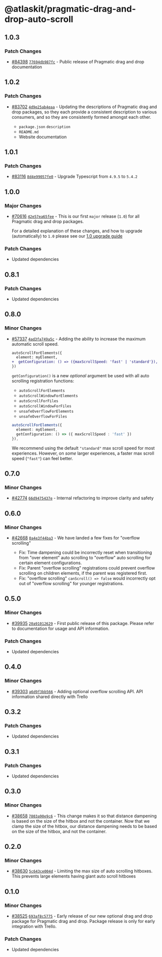 # @atlaskit/pragmatic-drag-and-drop-auto-scroll

## 1.0.3

### Patch Changes

- [#84398](https://stash.atlassian.com/projects/CONFCLOUD/repos/confluence-frontend/pull-requests/84398) [`77694db987fc`](https://stash.atlassian.com/projects/CONFCLOUD/repos/confluence-frontend/commits/77694db987fc) - Public release of Pragmatic drag and drop documentation

## 1.0.2

### Patch Changes

- [#83702](https://stash.atlassian.com/projects/CONFCLOUD/repos/confluence-frontend/pull-requests/83702) [`4d9e25ab4eaa`](https://stash.atlassian.com/projects/CONFCLOUD/repos/confluence-frontend/commits/4d9e25ab4eaa) - Updating the descriptions of Pragmatic drag and drop packages, so they each provide a consistent description to various consumers, and so they are consistently formed amongst each other.

  - `package.json` `description`
  - `README.md`
  - Website documentation

## 1.0.1

### Patch Changes

- [#83116](https://stash.atlassian.com/projects/CONFCLOUD/repos/confluence-frontend/pull-requests/83116) [`8d4e99057fe0`](https://stash.atlassian.com/projects/CONFCLOUD/repos/confluence-frontend/commits/8d4e99057fe0) - Upgrade Typescript from `4.9.5` to `5.4.2`

## 1.0.0

### Major Changes

- [#70616](https://stash.atlassian.com/projects/CONFCLOUD/repos/confluence-frontend/pull-requests/70616) [`42e57ea65fee`](https://stash.atlassian.com/projects/CONFCLOUD/repos/confluence-frontend/commits/42e57ea65fee) - This is our first `major` release (`1.0`) for all Pragmatic drag and drop packages.

  For a detailed explanation of these changes, and how to upgrade (automatically) to `1.0` please see our [1.0 upgrade guide](http://atlassian.design/components/pragmatic-drag-and-drop/core-package/upgrade-guides/upgrade-guide-for-1.0)

### Patch Changes

- Updated dependencies

## 0.8.1

### Patch Changes

- Updated dependencies

## 0.8.0

### Minor Changes

- [#57337](https://stash.atlassian.com/projects/CONFCLOUD/repos/confluence-frontend/pull-requests/57337) [`4ad3fa749a5c`](https://stash.atlassian.com/projects/CONFCLOUD/repos/confluence-frontend/commits/4ad3fa749a5c) - Adding the ability to increase the maximum automatic scroll speed.

  ```diff
  autoScrollForElements({
    element: myElement,
  +  getConfiguration: () => ({maxScrollSpeed: 'fast' | 'standard'}),
  })
  ```

  `getConfiguration()` is a new _optional_ argument be used with all auto scrolling registration functions:

  - `autoScrollForElements`
  - `autoScrollWindowForElements`
  - `autoScrollForFiles`
  - `autoScrollWindowForFiles`
  - `unsafeOverflowForElements`
  - `unsafeOverflowForFiles`

  ```ts
  autoScrollForElements({
    element: myElement,
    getConfiguration: () => ({ maxScrollSpeed : 'fast' })
  }),
  ```

  We recommend using the default `"standard"` max scroll speed for most experiences. However, on _some_ larger experiences, a faster max scroll speed (`"fast"`) can feel better.

## 0.7.0

### Minor Changes

- [#42774](https://bitbucket.org/atlassian/atlassian-frontend/pull-requests/42774) [`66d9475437e`](https://bitbucket.org/atlassian/atlassian-frontend/commits/66d9475437e) - Internal refactoring to improve clarity and safety

## 0.6.0

### Minor Changes

- [#42668](https://bitbucket.org/atlassian/atlassian-frontend/pull-requests/42668) [`0a4e3f44ba3`](https://bitbucket.org/atlassian/atlassian-frontend/commits/0a4e3f44ba3) - We have landed a few fixes for "overflow scrolling"

  - Fix: Time dampening could be incorrectly reset when transitioning from "over element" auto scrolling to "overflow" auto scrolling for certain element configurations.
  - Fix: Parent "overflow scrolling" registrations could prevent overflow scrolling on children elements, if the parent was registered first.
  - Fix: "overflow scrolling" `canScroll() => false` would incorrectly opt out of "overflow scrolling" for younger registrations.

## 0.5.0

### Minor Changes

- [#39935](https://bitbucket.org/atlassian/atlassian-frontend/pull-requests/39935) [`20a91012629`](https://bitbucket.org/atlassian/atlassian-frontend/commits/20a91012629) - First public release of this package. Please refer to documentation for usage and API information.

### Patch Changes

- Updated dependencies

## 0.4.0

### Minor Changes

- [#39303](https://bitbucket.org/atlassian/atlassian-frontend/pull-requests/39303) [`a6d9f3bb566`](https://bitbucket.org/atlassian/atlassian-frontend/commits/a6d9f3bb566) - Adding optional overflow scrolling API. API information shared directly with Trello

## 0.3.2

### Patch Changes

- Updated dependencies

## 0.3.1

### Patch Changes

- Updated dependencies

## 0.3.0

### Minor Changes

- [#38658](https://bitbucket.org/atlassian/atlassian-frontend/pull-requests/38658) [`7803a90e9c6`](https://bitbucket.org/atlassian/atlassian-frontend/commits/7803a90e9c6) - This change makes it so that distance dampening is based on the size of the hitbox and not the container. Now that we clamp the size of the hitbox, our distance dampening needs to be based on the size of the hitbox, and not the container.

## 0.2.0

### Minor Changes

- [#38630](https://bitbucket.org/atlassian/atlassian-frontend/pull-requests/38630) [`5c643ce004d`](https://bitbucket.org/atlassian/atlassian-frontend/commits/5c643ce004d) - Limiting the max size of auto scrolling hitboxes. This prevents large elements having giant auto scroll hitboxes

## 0.1.0

### Minor Changes

- [#38525](https://bitbucket.org/atlassian/atlassian-frontend/pull-requests/38525) [`693af8c5775`](https://bitbucket.org/atlassian/atlassian-frontend/commits/693af8c5775) - Early release of our new optional drag and drop package for Pragmatic drag and drop. Package release is only for early integration with Trello.

### Patch Changes

- Updated dependencies
